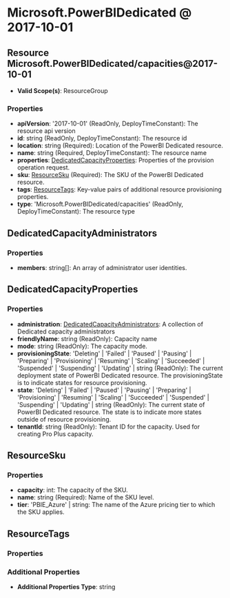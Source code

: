 # Microsoft.PowerBIDedicated @ 2017-10-01

## Resource Microsoft.PowerBIDedicated/capacities@2017-10-01
* **Valid Scope(s)**: ResourceGroup
### Properties
* **apiVersion**: '2017-10-01' (ReadOnly, DeployTimeConstant): The resource api version
* **id**: string (ReadOnly, DeployTimeConstant): The resource id
* **location**: string (Required): Location of the PowerBI Dedicated resource.
* **name**: string (Required, DeployTimeConstant): The resource name
* **properties**: [DedicatedCapacityProperties](#dedicatedcapacityproperties): Properties of the provision operation request.
* **sku**: [ResourceSku](#resourcesku) (Required): The SKU of the PowerBI Dedicated resource.
* **tags**: [ResourceTags](#resourcetags): Key-value pairs of additional resource provisioning properties.
* **type**: 'Microsoft.PowerBIDedicated/capacities' (ReadOnly, DeployTimeConstant): The resource type

## DedicatedCapacityAdministrators
### Properties
* **members**: string[]: An array of administrator user identities.

## DedicatedCapacityProperties
### Properties
* **administration**: [DedicatedCapacityAdministrators](#dedicatedcapacityadministrators): A collection of Dedicated capacity administrators
* **friendlyName**: string (ReadOnly): Capacity name
* **mode**: string (ReadOnly): The capacity mode.
* **provisioningState**: 'Deleting' | 'Failed' | 'Paused' | 'Pausing' | 'Preparing' | 'Provisioning' | 'Resuming' | 'Scaling' | 'Succeeded' | 'Suspended' | 'Suspending' | 'Updating' | string (ReadOnly): The current deployment state of PowerBI Dedicated resource. The provisioningState is to indicate states for resource provisioning.
* **state**: 'Deleting' | 'Failed' | 'Paused' | 'Pausing' | 'Preparing' | 'Provisioning' | 'Resuming' | 'Scaling' | 'Succeeded' | 'Suspended' | 'Suspending' | 'Updating' | string (ReadOnly): The current state of PowerBI Dedicated resource. The state is to indicate more states outside of resource provisioning.
* **tenantId**: string (ReadOnly): Tenant ID for the capacity. Used for creating Pro Plus capacity.

## ResourceSku
### Properties
* **capacity**: int: The capacity of the SKU.
* **name**: string (Required): Name of the SKU level.
* **tier**: 'PBIE_Azure' | string: The name of the Azure pricing tier to which the SKU applies.

## ResourceTags
### Properties
### Additional Properties
* **Additional Properties Type**: string

